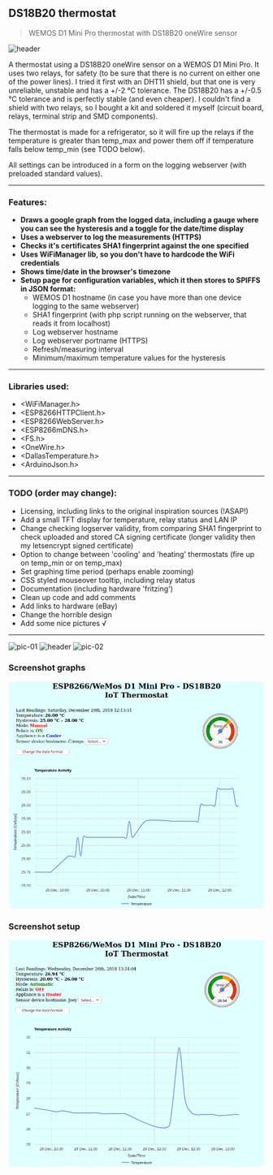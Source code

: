 ## DS18B20 thermostat
> WEMOS D1 Mini Pro thermostat with DS18B20 oneWire sensor

![header](header.png)

A thermostat using a DS18B20 oneWire sensor on a WEMOS D1 Mini Pro. It uses two relays, for safety (to be sure that there is no current on either one of the power lines). I tried it first with an DHT11 shield, but that one is very unreliable, unstable and has a +/-2 &deg;C tolerance. The DS18B20 has a +/-0.5 &deg;C tolerance and is perfectly stable (and even cheaper). I couldn't find a shield with two relays, so I bought a kit and soldered it myself (circuit board, relays, terminal strip and SMD components).

The thermostat is made for a refrigerator, so it will fire up the relays if the temperature is greater than temp_max and power them off if temperature falls below temp_min (see TODO below).

All settings can be introduced in a form on the logging webserver (with preloaded standard values).

---

### Features:
- **Draws a google graph from the logged data, including a gauge where you can see the hysteresis and a toggle for the date/time display**
- **Uses a webserver to log the measurements (HTTPS)**
- **Checks it's certificates SHA1 fingerprint against the one specified**
- **Uses WiFiManager lib, so you don't have to hardcode the WiFi credentials**
- **Shows time/date in the browser's timezone**
- **Setup page for configuration variables, which it then stores to SPIFFS in JSON format:**
    - WEMOS D1 hostname (in case you have more than one device logging to the same webserver)
    - SHA1 fingerprint (with php script running on the webserver, that reads it from localhost)
    - Log webserver hostname
    - Log webserver portname (HTTPS)
    - Refresh/measuring interval
    - Minimum/maximum temperature values for the hysteresis

---

### Libraries used:
- <WiFiManager.h>
- <ESP8266HTTPClient.h>
- <ESP8266WebServer.h>
- <ESP8266mDNS.h>
- <FS.h>
- <OneWire.h>
- <DallasTemperature.h>
- <ArduinoJson.h>

---

### TODO (order may change):
- Licensing, including links to the original inspiration sources (!ASAP!)
- Add a small TFT display for temperature, relay status and LAN IP
- Change checking logserver validity, from comparing SHA1 fingerprint to check uploaded and stored CA signing certificate (longer validity then my letsencrypt signed certificate)
- Option to change between 'cooling' and 'heating' thermostats (fire up on temp_min or on temp_max)
- Set graphing time period (perhaps enable zooming)
- CSS styled mouseover tooltip, including relay status
- Documentation (including hardware 'fritzing')
- Clean up code and add comments
- Add links to hardware (eBay)
- Change the horrible design
- Add some nice pictures √

---

<img src="https://github.com/netphantm/Arduino/raw/master/thermostat/pics/pic-01.png" alt="pic-01" width="290px" height="210px"> <img src="https://github.com/netphantm/Arduino/raw/master/thermostat/pics/header.png" alt="header" width="290px" height="185px"> <img src="https://github.com/netphantm/Arduino/raw/master/thermostat/pics/pic-02.png" alt="pic-02" width="290px" height="210px">

### Screenshot graphs

![screen-01](pics/screen-01.png)

### Screenshot setup
![screen-02](pics/screen-02.png)
